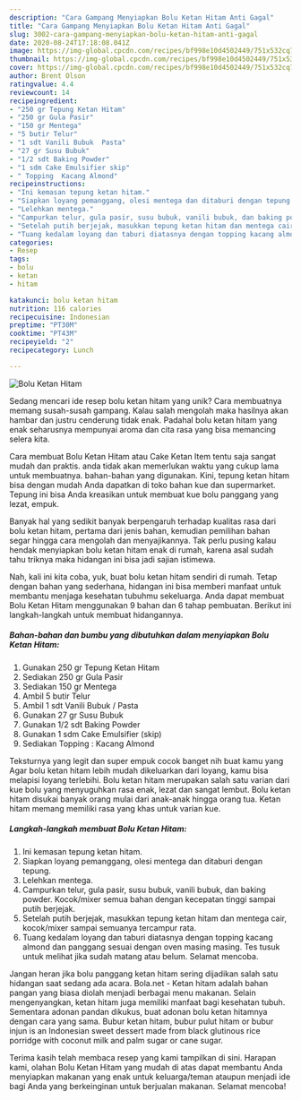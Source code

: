 ```yaml
---
description: "Cara Gampang Menyiapkan Bolu Ketan Hitam Anti Gagal"
title: "Cara Gampang Menyiapkan Bolu Ketan Hitam Anti Gagal"
slug: 3002-cara-gampang-menyiapkan-bolu-ketan-hitam-anti-gagal
date: 2020-08-24T17:18:08.041Z
image: https://img-global.cpcdn.com/recipes/bf998e10d4502449/751x532cq70/bolu-ketan-hitam-foto-resep-utama.jpg
thumbnail: https://img-global.cpcdn.com/recipes/bf998e10d4502449/751x532cq70/bolu-ketan-hitam-foto-resep-utama.jpg
cover: https://img-global.cpcdn.com/recipes/bf998e10d4502449/751x532cq70/bolu-ketan-hitam-foto-resep-utama.jpg
author: Brent Olson
ratingvalue: 4.4
reviewcount: 14
recipeingredient:
- "250 gr Tepung Ketan Hitam"
- "250 gr Gula Pasir"
- "150 gr Mentega"
- "5 butir Telur"
- "1 sdt Vanili Bubuk  Pasta"
- "27 gr Susu Bubuk"
- "1/2 sdt Baking Powder"
- "1 sdm Cake Emulsifier skip"
- " Topping  Kacang Almond"
recipeinstructions:
- "Ini kemasan tepung ketan hitam."
- "Siapkan loyang pemanggang, olesi mentega dan ditaburi dengan tepung."
- "Lelehkan mentega."
- "Campurkan telur, gula pasir, susu bubuk, vanili bubuk, dan baking powder. Kocok/mixer semua bahan dengan kecepatan tinggi sampai putih berjejak."
- "Setelah putih berjejak, masukkan tepung ketan hitam dan mentega cair, kocok/mixer sampai semuanya tercampur rata."
- "Tuang kedalam loyang dan taburi diatasnya dengan topping kacang almond dan panggang sesuai dengan oven masing masing. Tes tusuk untuk melihat jika sudah matang atau belum. Selamat mencoba."
categories:
- Resep
tags:
- bolu
- ketan
- hitam

katakunci: bolu ketan hitam 
nutrition: 116 calories
recipecuisine: Indonesian
preptime: "PT30M"
cooktime: "PT43M"
recipeyield: "2"
recipecategory: Lunch

---
```



![Bolu Ketan Hitam](https://img-global.cpcdn.com/recipes/bf998e10d4502449/751x532cq70/bolu-ketan-hitam-foto-resep-utama.jpg)

Sedang mencari ide resep bolu ketan hitam yang unik? Cara membuatnya memang susah-susah gampang. Kalau salah mengolah maka hasilnya akan hambar dan justru cenderung tidak enak. Padahal bolu ketan hitam yang enak seharusnya mempunyai aroma dan cita rasa yang bisa memancing selera kita.

Cara membuat Bolu Ketan Hitam atau Cake Ketan Item tentu saja sangat mudah dan praktis. anda tidak akan memerlukan waktu yang cukup lama untuk membuatnya. bahan-bahan yang digunakan. Kini, tepung ketan hitam bisa dengan mudah Anda dapatkan di toko bahan kue dan supermarket. Tepung ini bisa Anda kreasikan untuk membuat kue bolu panggang yang lezat, empuk.

Banyak hal yang sedikit banyak berpengaruh terhadap kualitas rasa dari bolu ketan hitam, pertama dari jenis bahan, kemudian pemilihan bahan segar hingga cara mengolah dan menyajikannya. Tak perlu pusing kalau hendak menyiapkan bolu ketan hitam enak di rumah, karena asal sudah tahu triknya maka hidangan ini bisa jadi sajian istimewa.


Nah, kali ini kita coba, yuk, buat bolu ketan hitam sendiri di rumah. Tetap dengan bahan yang sederhana, hidangan ini bisa memberi manfaat untuk membantu menjaga kesehatan tubuhmu sekeluarga. Anda dapat membuat Bolu Ketan Hitam menggunakan 9 bahan dan 6 tahap pembuatan. Berikut ini langkah-langkah untuk membuat hidangannya.

<!--inarticleads1-->

##### Bahan-bahan dan bumbu yang dibutuhkan dalam menyiapkan Bolu Ketan Hitam:

1. Gunakan 250 gr Tepung Ketan Hitam
1. Sediakan 250 gr Gula Pasir
1. Sediakan 150 gr Mentega
1. Ambil 5 butir Telur
1. Ambil 1 sdt Vanili Bubuk / Pasta
1. Gunakan 27 gr Susu Bubuk
1. Gunakan 1/2 sdt Baking Powder
1. Gunakan 1 sdm Cake Emulsifier (skip)
1. Sediakan  Topping : Kacang Almond


Teksturnya yang legit dan super empuk cocok banget nih buat kamu yang Agar bolu ketan hitam lebih mudah dikeluarkan dari loyang, kamu bisa melapisi loyang terlebihi. Bolu ketan hitam merupakan salah satu varian dari kue bolu yang menyuguhkan rasa enak, lezat dan sangat lembut. Bolu ketan hitam disukai banyak orang mulai dari anak-anak hingga orang tua. Ketan hitam memang memiliki rasa yang khas untuk varian kue. 

<!--inarticleads2-->

##### Langkah-langkah membuat Bolu Ketan Hitam:

1. Ini kemasan tepung ketan hitam.
1. Siapkan loyang pemanggang, olesi mentega dan ditaburi dengan tepung.
1. Lelehkan mentega.
1. Campurkan telur, gula pasir, susu bubuk, vanili bubuk, dan baking powder. Kocok/mixer semua bahan dengan kecepatan tinggi sampai putih berjejak.
1. Setelah putih berjejak, masukkan tepung ketan hitam dan mentega cair, kocok/mixer sampai semuanya tercampur rata.
1. Tuang kedalam loyang dan taburi diatasnya dengan topping kacang almond dan panggang sesuai dengan oven masing masing. Tes tusuk untuk melihat jika sudah matang atau belum. Selamat mencoba.


Jangan heran jika bolu panggang ketan hitam sering dijadikan salah satu hidangan saat sedang ada acara. Bola.net - Ketan hitam adalah bahan pangan yang biasa diolah menjadi berbagai menu makanan. Selain mengenyangkan, ketan hitam juga memiliki manfaat bagi kesehatan tubuh. Sementara adonan pandan dikukus, buat adonan bolu ketan hitamnya dengan cara yang sama. Bubur ketan hitam, bubur pulut hitam or bubur injun is an Indonesian sweet dessert made from black glutinous rice porridge with coconut milk and palm sugar or cane sugar. 

Terima kasih telah membaca resep yang kami tampilkan di sini. Harapan kami, olahan Bolu Ketan Hitam yang mudah di atas dapat membantu Anda menyiapkan makanan yang enak untuk keluarga/teman ataupun menjadi ide bagi Anda yang berkeinginan untuk berjualan makanan. Selamat mencoba!
